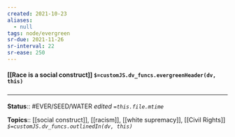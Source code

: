```yaml
---
created: 2021-10-23
aliases:
  - null
tags: node/evergreen
sr-due: 2021-11-26
sr-interval: 22
sr-ease: 250
---
```

#### [[Race is a social construct]] `$=customJS.dv_funcs.evergreenHeader(dv, this)`



### <hr class="footnote"/>

**Status**:: #EVER/SEED/WATER 
*edited `=this.file.mtime`*

**Topics**:: [[social construct]], [[racism]], [[white supremacy]], [[Civil Rights]]
*`$=customJS.dv_funcs.outlinedIn(dv, this)`*



